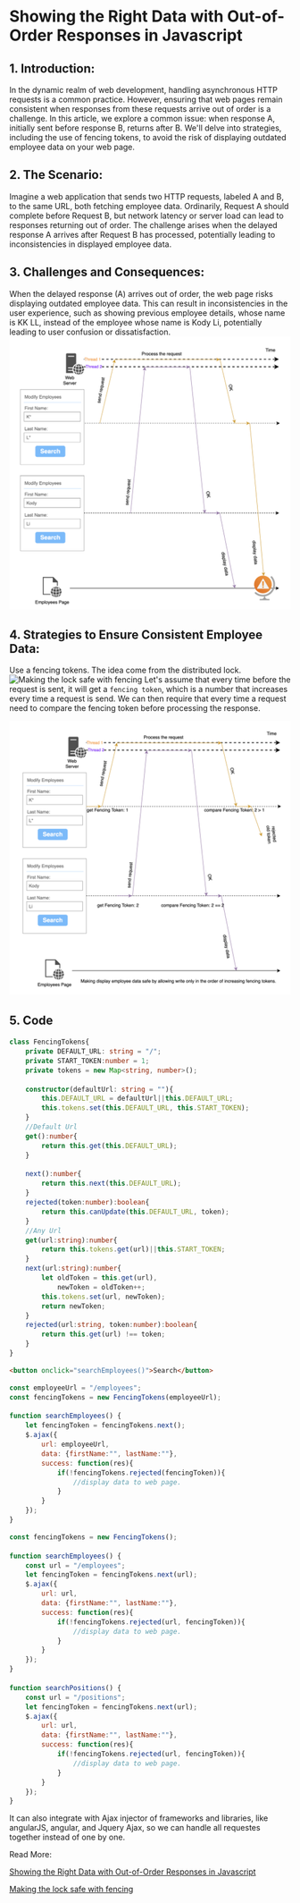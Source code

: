 # Showing the Right Data with Out-of-Order Responses in Javascript

<a name="section-1"></a>
## 1. Introduction:
In the dynamic realm of web development, handling asynchronous HTTP requests is a common practice. However, ensuring that web pages remain consistent when responses from these requests arrive out of order is a challenge. In this article, we explore a common issue: when response A, initially sent before response B, returns after B. We'll delve into strategies, including the use of fencing tokens, to avoid the risk of displaying outdated employee data on your web page.

<a name="section-2"></a>
## 2. The Scenario:
Imagine a web application that sends two HTTP requests, labeled A and B, to the same URL, both fetching employee data. Ordinarily, Request A should complete before Request B, but network latency or server load can lead to responses returning out of order. The challenge arises when the delayed response A arrives after Request B has processed, potentially leading to inconsistencies in displayed employee data.

<a name="section-3"></a>
## 3. Challenges and Consequences:
When the delayed response (A) arrives out of order, the web page risks displaying outdated employee data. This can result in inconsistencies in the user experience, such as showing previous employee details, whose name is KK LL, instead of the employee whose name is Kody Li, potentially leading to user confusion or dissatisfaction.
![Challenges and Consequences of Out-of-Order Responses](../img/outOfOrderResponse/issue.png)

<a name="section-4"></a>
## 4. Strategies to Ensure Consistent Employee Data:
Use a fencing tokens. The idea come from the distributed lock.
![Making the lock safe with fencing](https://martin.kleppmann.com/2016/02/fencing-tokens.png)
Let's assume that every time before the request is sent, it will get a `fencing token`, which is a number that increases every time a request is send. We can then require that every time a request need to compare the fencing token before processing the response.

![Solution of Out-of-Order Responses](../img/outOfOrderResponse/solution.png)

<a name="section-5"></a>
## 5. Code

~~~typescript
class FencingTokens{
    private DEFAULT_URL: string = "/";
    private START_TOKEN:number = 1;
    private tokens = new Map<string, number>();
                    
    constructor(defaultUrl: string = ""){
        this.DEFAULT_URL = defaultUrl||this.DEFAULT_URL;
        this.tokens.set(this.DEFAULT_URL, this.START_TOKEN);
    }
    //Default Url
    get():number{
        return this.get(this.DEFAULT_URL);
    }
    
    next():number{
        return this.next(this.DEFAULT_URL);
    }
    rejected(token:number):boolean{
        return this.canUpdate(this.DEFAULT_URL, token);
    }
    //Any Url              
    get(url:string):number{
        return this.tokens.get(url)||this.START_TOKEN;
    }               
    next(url:string):number{
        let oldToken = this.get(url),
            newToken = oldToken++;
        this.tokens.set(url, newToken);
        return newToken;
    }
    rejected(url:string, token:number):boolean{
        return this.get(url) !== token;
    }
}
~~~
~~~html
<button onclick="searchEmployees()">Search</button>
~~~
~~~js
const employeeUrl = "/employees";
const fencingTokens = new FencingTokens(employeeUrl);

function searchEmployees() {
    let fencingToken = fencingTokens.next();
    $.ajax({
        url: employeeUrl,
        data: {firstName:"", lastName:""},
        success: function(res){
            if(!fencingTokens.rejected(fencingToken)){
                //display data to web page.
            }
        }
    });
}
~~~
~~~js
const fencingTokens = new FencingTokens();

function searchEmployees() {
    const url = "/employees";
    let fencingToken = fencingTokens.next(url);
    $.ajax({
        url: url,
        data: {firstName:"", lastName:""},
        success: function(res){
            if(!fencingTokens.rejected(url, fencingToken)){
                //display data to web page.
            }
        }
    });
}

function searchPositions() {
    const url = "/positions";
    let fencingToken = fencingTokens.next(url);
    $.ajax({
        url: url,
        data: {firstName:"", lastName:""},
        success: function(res){
            if(!fencingTokens.rejected(url, fencingToken)){
                //display data to web page.
            }
        }
    });
}
~~~

It can also integrate with Ajax injector of frameworks and libraries, like angularJS, angular, and Jquery Ajax, so we can handle all requestes together instead of one by one.

<a name="section-6"></a>
Read More:

[Showing the Right Data with Out-of-Order Responses in Javascript](https://www.tejusparikh.com/2017/showing-right-data-out-of-order-responses-javascript.html)

[Making the lock safe with fencing](https://martin.kleppmann.com/2016/02/08/how-to-do-distributed-locking.html)